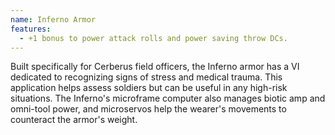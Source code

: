 ```yaml
---
name: Inferno Armor
features:
  - +1 bonus to power attack rolls and power saving throw DCs.
---
```

Built specifically for Cerberus field officers, the Inferno armor has a VI dedicated to recognizing signs of stress and medical trauma. This application helps assess soldiers but can be useful in any high-risk situations. The Inferno's microframe computer also manages biotic amp and omni-tool power, and microservos help the wearer's movements to counteract the armor's weight.